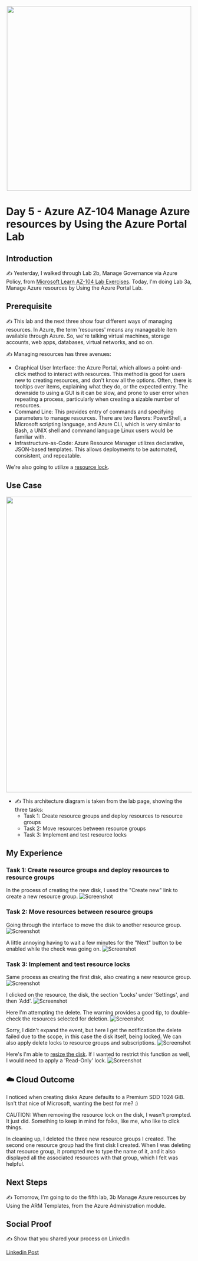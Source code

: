 <div id="cover photo" align="center">
  <img src="https://media.giphy.com/media/UDGHSuv6ZZRpUInXzL/giphy.gif" width="500"/>
</div>

# Day 5 - Azure AZ-104 Manage Azure resources by Using the Azure Portal Lab

## Introduction

✍️ Yesterday, I walked through Lab 2b, Manage Governance via Azure Policy, from [Microsoft Learn AZ-104 Lab Exercises](https://microsoftlearning.github.io/AZ-104-MicrosoftAzureAdministrator/). Today, I'm doing Lab 3a, Manage Azure resources by Using the Azure Portal Lab.

## Prerequisite

✍️ This lab and the next three show four different ways of managing resources. In Azure, the term 'resources' means any manageable item available through Azure. So, we're talking virtual machines, storage accounts, web apps, databases, virtual networks, and so on.

✍️ Managing resources has three avenues:

- Graphical User Interface: the Azure Portal, which allows a point-and-click method to interact with resources. This method is good for users new to creating resources, and don't know all the options. Often, there is tooltips over items, explaining what they do, or the expected entry. The downside to using a GUI is it can be slow, and prone to user error when repeating a process, particularly when creating a sizable number of resources.
- Command Line: This provides entry of commands and specifying parameters to manage resources. There are two flavors: PowerShell, a Microsoft scripting language, and Azure CLI, which is very similar to Bash, a UNIX shell and command language Linux users would be familiar with.
- Infrastructure-as-Code: Azure Resource Manager utilizes declarative, JSON-based templates. This allows deployments to be automated, consistent, and repeatable.

We're also going to utilize a [resource lock](https://docs.microsoft.com/en-us/azure/azure-resource-manager/management/lock-resources?tabs=json).

## Use Case

<div id="use case" align="center">
  <img src="https://microsoftlearning.github.io/AZ-104-MicrosoftAzureAdministrator/Instructions/media/lab03a.png" width="800"/>
</div>

- ✍️ This architecture diagram is taken from the lab page, showing the three tasks:
  - Task 1: Create resource groups and deploy resources to resource groups
  - Task 2: Move resources between resource groups
  - Task 3: Implement and test resource locks

## My Experience

### Task 1: Create resource groups and deploy resources to resource groups

In the process of creating the new disk, I used the "Create new" link to create a new resource group.
![Screenshot](images/az104-lab3a-task1-create-disk.png)

### Task 2: Move resources between resource groups

Going through the interface to move the disk to another resource group.
![Screenshot](images/az104-lab3a-task2-move-disk.png)

A little annoying having to wait a few minutes for the "Next" button to be enabled while the check was going on.
![Screenshot](images/az104-lab3a-task2-move-check.png)

### Task 3: Implement and test resource locks

Same process as creating the first disk, also creating a new resource group.
![Screenshot](images/az104-lab3a-task3-created-second-disk.png)

I clicked on the resource, the disk, the section 'Locks' under 'Settings', and then 'Add'.
![Screenshot](images/az104-lab3a-task3-create-lock.png)

Here I'm attempting the delete. The warning provides a good tip, to double-check the resources selected for deletion.
![Screenshot](images/az104-lab3a-task3-attempt-delete.png)

Sorry, I didn't expand the event, but here I get the notification the delete failed due to the scope, in this case the disk itself, being locked. We can also apply delete locks to resource groups and subscriptions.
![Screenshot](images/az104-lab3a-task3-delete-failed.png)

Here's I'm able to [resize the disk](https://docs.microsoft.com/en-us/azure/virtual-machines/windows/expand-os-disk). If I wanted to restrict this function as well, I would need to apply a 'Read-Only' lock.
![Screenshot](images/az104-lab3a-task3-resize-disk.png)

## ☁️ Cloud Outcome

I noticed when creating disks Azure defaults to a Premium SDD 1024 GiB. Isn't that nice of Microsoft, wanting the best for me? :)

CAUTION: When removing the resource lock on the disk, I wasn't prompted. It just did. Something to keep in mind for folks, like me, who like to click things.

In cleaning up, I deleted the three new resource groups I created. The second one resource group had the first disk I created. When I was deleting that resource group, it prompted me to type the name of it, and it also displayed all the associated resources with that group, which I felt was helpful.

## Next Steps

✍️ Tomorrow, I'm going to do the fifth lab, 3b Manage Azure resources by Using the ARM Templates, from the Azure Administration module.

## Social Proof

✍️ Show that you shared your process on LinkedIn

[Linkedin Post](https://www.linkedin.com/posts/georgemontee_github-gmontee100daysofcloud-activity-6920729546413506560-fHfF?utm_source=linkedin_share&utm_medium=member_desktop_web)
